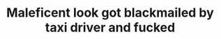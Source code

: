 ---
layout: post
title: Maleficent look got blackmailed by taxi driver and fucked
duration: '09:54'
view: 265
rate: 2
video: 'http://fantasti.cc/embed/707897/'
category:
 - blonde
 - blowjob
 - busty
 - cab
 - curvy
 - gorgeous
 - outdoor
 - rough
 - stunning
tags: 
 - sucked
 - fucked
priority: 0.9
changefreq: daily
---